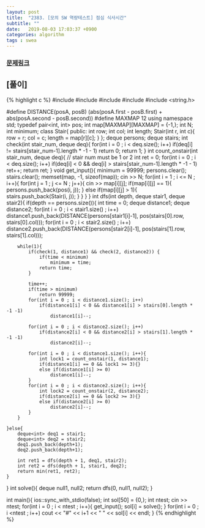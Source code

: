 ```yaml
---
layout: post
title:  "2383. [모의 SW 역량테스트] 점심 식사시간"
subtitle: ""
date:   2019-08-03 17:03:37 +0900
categories: algorithm
tags : swea
---
```

### [문제링크]({{"https://swexpertacademy.com/main/code/problem/problemDetail.do?contestProbId=AV5-BEE6AK0DFAVl"}})


## [풀이]

{% highlight c %}
#include <iostream>
#include <deque>
#include <utility>
#include <algorithm>
#include <string.h>

#define DISTANCE(posA, posB) (abs(posA.first - posB.first) + abs(posA.second - posB.second))
#define MAXMAP 12
using namespace std;
typedef pair<int, int> pos;
int map[MAXMAP][MAXMAP] = {-1,};
int N;
int minimum;
class Stair{
public:
	int row;
	int col;
	int length;
	Stair(int r, int c){
		row = r;
		col = c;
		length = map[r][c];
	}
};
deque<pos> persons;
deque<Stair> stairs;
int check(int stair_num, deque<int> deq){
	for(int i = 0 ; i < deq.size(); i++)
		if(deq[i] != stairs[stair_num-1].length * -1 - 1)
			return 0;
	return 1;
}
int count_onstair(int stair_num, deque<int> deq){ // stair num must be 1 or 2
	int ret = 0;
	for(int i = 0 ; i < deq.size(); i++)
		if(deq[i] < 0 && deq[i] > stairs[stair_num-1].length * -1 - 1) 
			ret++;
	return ret;
}
void get_input(){
	minimum = 99999;
	persons.clear();
	stairs.clear();
	memset(map, -1, sizeof(map));
	cin >> N;
	for(int i = 1 ; i <= N ; i++){
		for(int j = 1 ; j <= N ; j++){
			cin >> map[i][j];
			if(map[i][j] == 1){
				persons.push_back(pos(i, j));
			}
			else if(map[i][j] > 1){
				stairs.push_back(Stair(i, j));
			}
		}
	}
}
int dfs(int depth, deque<int> stair1, deque<int> stair2){
	if(depth == persons.size()){
		int time = 0;
		deque<int> distance1;
		deque<int> distance2;
		for(int i = 0 ; i < stair1.size() ; i++)
			distance1.push_back(DISTANCE(persons[stair1[i]-1], pos(stairs[0].row, stairs[0].col)));
		for(int i = 0 ; i < stair2.size() ; i++)
			distance2.push_back(DISTANCE(persons[stair2[i]-1], pos(stairs[1].row, stairs[1].col)));

		while(1){
			if(check(1, distance1) && check(2, distance2)) {
				if(time < minimum)
					minimum = time;
				return time;
			}

			time++;
			if(time > minimum)
				return 99999;			
			for(int i = 0 ; i < distance1.size(); i++)
				if(distance1[i] < 0 && distance1[i] > stairs[0].length * -1 -1)
					distance1[i]--;

			for(int i = 0 ; i < distance2.size(); i++)
				if(distance2[i] < 0 && distance2[i] > stairs[1].length * -1 -1)
					distance2[i]--;

			for(int i = 0 ; i < distance1.size(); i++){
				int lock1 = count_onstair(1, distance1);	
				if(distance1[i] == 0 && lock1 >= 3){}
				else if(distance1[i] >= 0)
					distance1[i]--;
			}
			for(int i = 0 ; i < distance2.size(); i++){
				int lock2 = count_onstair(2, distance2);
				if(distance2[i] == 0 && lock2 >= 3){}
				else if(distance2[i] >= 0)
					distance2[i]--;
			}
		}

	}else{
		deque<int> deq1 = stair1;
		deque<int> deq2 = stair2;
		deq1.push_back(depth+1);
		deq2.push_back(depth+1);

		int ret1 = dfs(depth + 1, deq1, stair2);
		int ret2 = dfs(depth + 1, stair1, deq2);
		return min(ret1, ret2);
	}
}
int solve(){
	deque<int> null1, null2;
	return dfs(0, null1, null2);
}

int main(){
     ios::sync_with_stdio(false);
	int sol[50] = {0,};
	int ntest;
	cin >> ntest;
	for(int i = 0 ; i < ntest ; i++){
		get_input();
		sol[i] = solve();
	}
	for(int i = 0 ; i <ntest ; i++)
		cout << "#" << i+1 << " " << sol[i] << endl;
}
{% endhighlight %}